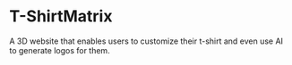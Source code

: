 # T-ShirtMatrix
 A 3D website that enables users to customize their t-shirt and even use AI to generate logos for them.
